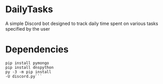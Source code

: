 # DailyTasks
A simple Discord bot designed to track daily time spent on various tasks specified by the user
# Dependencies
```pip install python-dotenv
pip install pymongo
pip install dnspython
py -3 -m pip install 
-U discord.py```